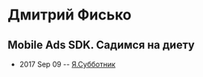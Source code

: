 # Дмитрий Фисько

## Mobile Ads SDK. Садимся на диету
- 2017 Sep 09 -- [Я.Субботник](https://events.yandex.ru/lib/talks/4962/)    
